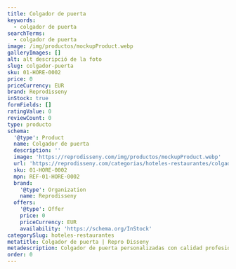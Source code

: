 ```yaml
---
title: Colgador de puerta
keywords:
  - colgador de puerta
searchTerms:
  - colgador de puerta
image: /img/productos/mockupProduct.webp
galleryImages: []
alt: alt descripció de la foto
slug: colgador-puerta
sku: 01-HORE-0002
price: 0
priceCurrency: EUR
brand: Reprodisseny
inStock: true
formFields: []
ratingValue: 0
reviewCount: 0
type: producto
schema:
  '@type': Product
  name: Colgador de puerta
  description: ''
  image: 'https://reprodisseny.com/img/productos/mockupProduct.webp'
  url: 'https://reprodisseny.com/categorias/hoteles-restaurantes/colgador-puerta'
  sku: 01-HORE-0002
  mpn: REF-01-HORE-0002
  brand:
    '@type': Organization
    name: Reprodisseny
  offers:
    '@type': Offer
    price: 0
    priceCurrency: EUR
    availability: 'https://schema.org/InStock'
categorySlug: hoteles-restaurantes
metatitle: Colgador de puerta | Repro Disseny
metadescription: Colgador de puerta personalizadas con calidad profesional en Cataluña.
order: 0
---
```


